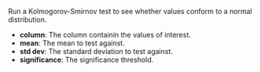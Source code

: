 Run a Kolmogorov-Smirnov test to see whether values conform to a normal distribution.

- **column**: The column containin the values of interest.
- **mean**: The mean to test against.
- **std dev**: The standard deviation to test against.
- **significance**: The significance threshold.
